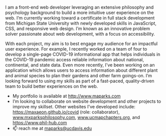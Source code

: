 I am a front-end web developer leveraging an extensive philosophy and psychology background to build a more intuitive user experience on the web. I’m currently working toward a certificate in full stack development from Michigan State University with newly developed skills in JavaScript, CSS, and responsive web design. I’m known as an innovative problem solver passionate about web development, with a focus on accessibility.

With each project, my aim is to best engage my audience for an impactful user experience. For example, I recently worked on a team of four to develop a single-page COVID-19 informational app that helps individuals in the COVID-19 pandemic access reliable information about national, continental, and state data. Even more recently, I've been working on an application which allows users to access information about different plant and animal species to plan their gardens and other farm goings-on. I’m looking forward to using my skills as part of a fast-paced, quality-driven team to build better experiences on the web.

- My portfolio is available at http://www.maparks.com
- I’m looking to collaborate on website development and other projects to improve my skillset. Other websites I've developed include: https://maxaeon.github.io/covid (role: collaborator), www.mxparksphilosophy.com, www.ucmapchapters.org, and https://www.phil-hub.com
- 📫 reach me at maparks@ucdavis.edu

<!---
maxaeon/maxaeon is a ✨ special ✨ repository because its `README.md` (this file) appears on your GitHub profile.
You can click the Preview link to take a look at your changes.
--->
